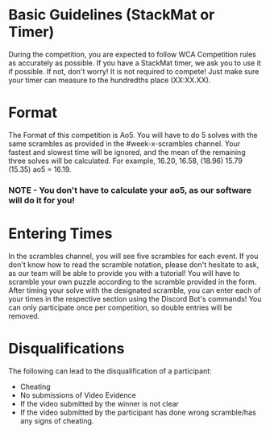# Basic Guidelines (StackMat or Timer)
During the competition, you are expected to follow WCA Competition rules as accurately as possible. If you have a StackMat timer, we ask you to use it if possible. If not, don't worry! It is not required to compete! Just make sure your timer can measure to the hundredths place (XX:XX.XX).

# Format
The Format of this competition is Ao5. You will have to do 5 solves with the same scrambles as provided in the #week-x-scrambles channel. Your fastest and slowest time will be ignored, and the mean of the remaining three solves will be calculated. For example, 16.20, 16.58, (18.96) 15.79 (15.35) ao5 = 16.19.
### NOTE - You don't have to calculate your ao5, as our software will do it for you!

# Entering Times
In the scrambles channel, you will see five scrambles for each event. If you don't know how to read the scramble notation, please don't hesitate to ask, as our team will be able to provide you with a tutorial! You will have to scramble your own puzzle according to the scramble provided in the form. After timing your solve with the designated scramble, you can enter each of your times in the respective section using the Discord Bot's commands!
You can only participate once per competition, so double entries will be removed.

# Disqualifications
The following can lead to the disqualification of a participant:
- Cheating
- No submissions of Video Evidence
- If the video submitted by the winner is not clear
- If the video submitted by the participant has done wrong scramble/has any signs of cheating.
